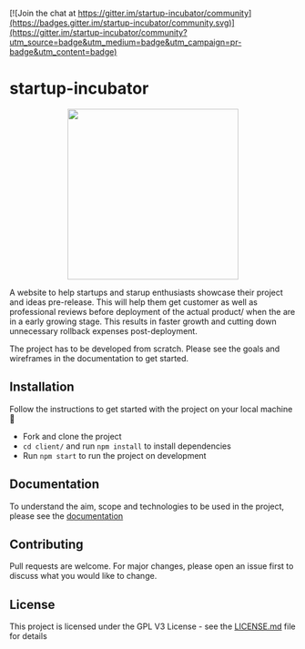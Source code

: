 [![Join the chat at https://gitter.im/startup-incubator/community](https://badges.gitter.im/startup-incubator/community.svg)](https://gitter.im/startup-incubator/community?utm_source=badge&utm_medium=badge&utm_campaign=pr-badge&utm_content=badge)

# startup-incubator

<p align="center" width="100%">
    <img width="300" src="https://github.com/adityabisoi/startup-incubator/blob/main/icon.png"> 
</p>

A website to help startups and starup enthusiasts showcase their project and ideas pre-release. This will help them get customer as well as professional reviews before deployment of the actual product/ when the are in a early growing stage. This results in faster growth and cutting down unnecessary rollback expenses post-deployment.

The project has to be developed from scratch. Please see the goals and wireframes in the documentation to get started.

## Installation
Follow the instructions to get started with the project on your local machine 🚀
* Fork and clone the project
* `cd client/` and run `npm install` to install dependencies
* Run `npm start` to run the project on development

## Documentation
To understand the aim, scope and technologies to be used in the project, please see the [documentation](https://bit.ly/2J5XSHm)

## Contributing
Pull requests are welcome. For major changes, please open an issue first to discuss what you would like to change.

## License

This project is licensed under the GPL V3 License - see the [LICENSE.md](https://github.com/adityabisoi/startup-incubator/blob/main/LICENSE) file for details
